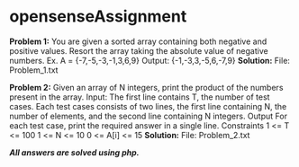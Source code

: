 # opensenseAssignment
**Problem 1:** You are given a sorted array containing both negative and positive values. Resort the array taking the absolute value of negative numbers.
            Ex. A = {-7,-5,-3,-1,3,6,9}
            Output: {-1,-3,3,-5,6,-7,9}
 **Solution:** File: Problem_1.txt

**Problem 2:** Given an array of N integers, print the product of the numbers present in the array.
            Input: 
              The first line contains T, the number of test cases.
              Each test cases consists of two lines, the first line containing N, the number of elements, and the second line containing N integers.
            Output
              For each test case, print the required answer in a single line.
            Constraints
              1 <= T <= 100
              1 <= N <= 10
              0 <= A[i] <= 15 
**Solution:** File: Problem_2.txt
 
 **_All answers are solved using php._**
